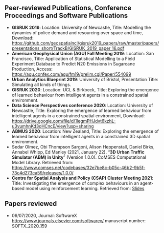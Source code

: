 ## Peer-reviewed Publications, Conference Proceedings and Software Publications


- **GISRUK 2019**: Location: University of Newcastle, Title: Modelling the dynamics of police demand and resourcing over space and time, Download: https://github.com/geospatialncl/gisruk2019_papers/raw/master/papers/presentations_short/TrackB/GISRUK_2019_paper_16.pdf
- **American Geophysical Union (AGU) Fall Meeting 2019**: Location: San Francisco, Title: Application of Statistical Modelling to a Field Experiment Database to Predict N20 Emissions in Sugarcane Production, Access: https://agu.confex.com/agu/fm19/prelim.cgi/Paper/554099 
- **Urban Analytics Blueprint 2019**: University of Bristol, Presentation Title: Simulating all kinds of things.
- **GISRUK 2020**: Location: UCL & Birkbeck, Title: Exploring the emergence of learned behaviour from intelligent agents in a constrained spatial environment.
- **Data Science Perspectives conference 2020**: Location: University of Newcastle, Title: Exploring the emergence of learned behaviour from intelligent agents in a constrained spatial environment, Download: https://drive.google.com/file/d/1legmPHJdvt6kzhL-u3vumhnKd3oHCncE/view?usp=sharing
- **ABMUS 2020**: Location: New Zealand, Title: Exploring the emergence of learned behaviour from intelligent agents in a constrained 3D spatial environment.
- Sedar Olmez, Obi Thompson Sargoni, Alison Heppenstall, Daniel Birks, Annabel Whipp, Ed Manley (2021, January 22). “**3D Urban Traffic Simulator (ABM) in Unity**” (Version 1.0.0). CoMSES Computational Model Library. Retrieved from: https://www.comses.net/codebases/32e7be8c-b05c-46b2-9b5f-73c4d273ca59/releases/1.0.0/
- **Centre for Spatial Analysis and Policy (CSAP) Cluster Meeting 2021**: Title: Investigating the emergence of complex behaviours in an agent-based model using reinforcement learning. Retrieved from: <a href="https://github.com/SedarOlmez94/sedarolmez.git.io/blob/master/sedar_olmez_CSAP2021.pdf" target="_blank">Slides</a>



## Papers reviewed
- 09/07/2020, Journal: SoftwareX https://www.journals.elsevier.com/softwarex/ manuscript number: SOFTX_2020_159
